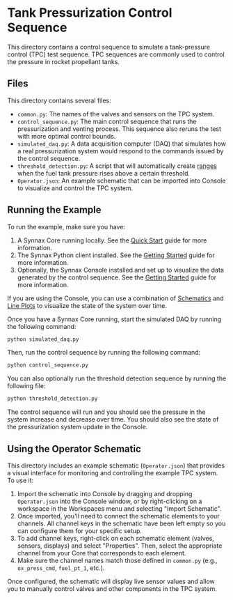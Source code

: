 # Tank Pressurization Control Sequence

This directory contains a control sequence to simulate a tank-pressure control (TPC)
test sequence. TPC sequences are commonly used to control the pressure in rocket
propellant tanks.

## Files

This directory contains several files:

- `common.py`: The names of the valves and sensors on the TPC system.
- `control_sequence.py`: The main control sequence that runs the pressurization and
  venting process. This sequence also reruns the test with more optimal control bounds.
- `simulated_daq.py`: A data acquisition computer (DAQ) that simulates how a real
  pressurization system would respond to the commands issued by the control sequence.
- `threshold_detection.py`: A script that will automatically create
  [ranges](https://docs.synnaxlabs.com/reference/concepts/ranges) when the fuel tank
  pressure rises above a certain threshold.
- `Operator.json`: An example schematic that can be imported into Console to visualize
  and control the TPC system.

## Running the Example

To run the example, make sure you have:

1. A Synnax Core running locally. See the
   [Quick Start](https://docs.synnaxlabs.com/reference/cluster/quick-start) guide for
   more information.
2. The Synnax Python client installed. See the
   [Getting Started](https://docs.synnaxlabs.com/reference/python-client/get-started)
   guide for more information.
3. Optionally, the Synnax Console installed and set up to visualize the data generated
   by the control sequence. See the
   [Getting Started](https://docs.synnaxlabs.com/reference/console/get-started) guide
   for more information.

If you are using the Console, you can use a combination of
[Schematics](https://docs.synnaxlabs.com/reference/console/schematics) and
[Line Plots](https://docs.synnaxlabs.com/reference/console/line-plots) to visualize the
state of the system over time.

Once you have a Synnax Core running, start the simulated DAQ by running the following
command:

```bash
python simulated_daq.py
```

Then, run the control sequence by running the following command:

```bash
python control_sequence.py
```

You can also optionally run the threshold detection sequence by running the following
file:

```bash
python threshold_detection.py
```

The control sequence will run and you should see the pressure in the system increase and
decrease over time. You should also see the state of the pressurization system update in
the Console.

## Using the Operator Schematic

This directory includes an example schematic (`Operator.json`) that provides a visual
interface for monitoring and controlling the example TPC system. To use it:

1. Import the schematic into Console by dragging and dropping `Operator.json` into the
   Console window, or by right-clicking on a workspace in the Workspaces menu and
   selecting "Import Schematic".
2. Once imported, you'll need to connect the schematic elements to your channels. All
   channel keys in the schematic have been left empty so you can configure them for your
   specific setup.
3. To add channel keys, right-click on each schematic element (valves, sensors,
   displays) and select "Properties". Then, select the appropriate channel from your
   Core that corresponds to each element.
4. Make sure the channel names match those defined in `common.py` (e.g., `ox_press_cmd`,
   `fuel_pt_1`, etc.).

Once configured, the schematic will display live sensor values and allow you to manually
control valves and other components in the TPC system.
